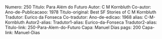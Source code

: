 Numero: 250
Titulo: Para Além do Futuro
Autor: C M Kornbluth
Co-autor: 
Ano-de-Publicacaoo: 1978
Titulo-original: Best SF Stories of C M Kornbluth
Tradutor: Eurico da Fonseca
Co-tradutor: 
Ano-de-edicao: 1968
alias: C-M-Kornbluth
Autor2-alias: 
Tradutor1-alias: Eurico-da-Fonseca
Tradutor2-alias: 
Titulo-link: 250-Para-Alem-do-Futuro
Capa: Manuel Dias
pags: 200
Capa-link: Manuel-Dias